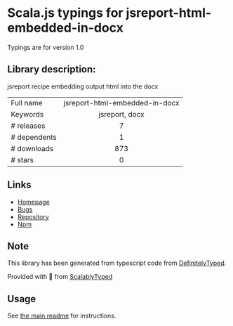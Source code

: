 
# Scala.js typings for jsreport-html-embedded-in-docx

Typings are for version 1.0

## Library description:
jsreport recipe embedding output html into the docx

|                    |                 |
| ------------------ | :-------------: |
| Full name          | jsreport-html-embedded-in-docx |
| Keywords           | jsreport, docx |
| # releases         | 7 |
| # dependents       | 1 |
| # downloads        | 873 |
| # stars            | 0 |

## Links
- [Homepage](https://github.com/jsreport/jsreport-html-embedded-in-docx)
- [Bugs](https://github.com/jsreport/jsreport-html-embedded-in-docx/issues)
- [Repository](https://github.com/jsreport/jsreport-html-embedded-in-docx)
- [Npm](https://www.npmjs.com/package/jsreport-html-embedded-in-docx)
    


## Note
This library has been generated from typescript code from [DefinitelyTyped](https://definitelytyped.org).

Provided with :purple_heart: from [ScalablyTyped](https://github.com/oyvindberg/ScalablyTyped)

## Usage
See [the main readme](../../readme.md) for instructions.


